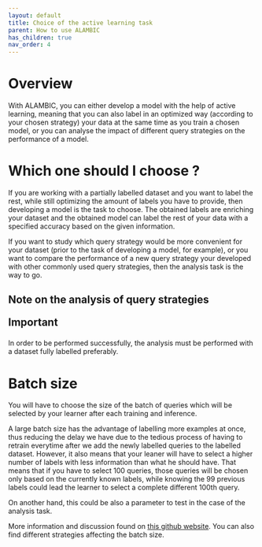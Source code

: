 ```yaml
---
layout: default 
title: Choice of the active learning task 
parent: How to use ALAMBIC 
has_children: true 
nav_order: 4
---
```


# Overview
With ALAMBIC, you can either develop a model with the help of active learning, meaning that you can also label in an optimized way (according to your chosen strategy) your data at the same time as you train a chosen model, or you can analyse the impact of different query strategies on the performance of a model.


# Which one should I choose ?
If you are working with a partially labelled dataset and you want to label the rest, while still optimizing the amount of labels you have to provide, then developing a model is the task to choose. The obtained labels are enriching your dataset and the obtained model can label the rest of your data with a specified accuracy based on the given information.

If you want to study which query strategy would be more convenient for your dataset (prior to the task of developing a model, for example), or you want to compare the performance of a new query strategy your developed with other commonly used query strategies, then the analysis task is the way to go.

<h2>Note on the analysis of query strategies <p class="label label-red">Important</p> </h2>
In order to be performed successfully, the analysis must be performed with a dataset fully labelled preferably.

# Batch size
You will have to choose the size of the batch of queries which will be selected by your learner after each training and inference.

A large batch size has the advantage of labelling more examples at once, thus reducing the delay we have due to the tedious process of having to retrain everytime after we add the newly labelled queries to the labelled dataset. However, it also means that your leaner will have to select a higher number of labels with less information than what he should have. That means that if you have to select 100 queries, those queries will be chosen only based on the currently known labels, while knowing the 99 previous labels could lead the learner to select a complete different 100th query.

On another hand, this could be also a parameter to test in the case of the analysis task.

More information and discussion found on [this github website](https://dsgissin.github.io/DiscriminativeActiveLearning/2018/07/05/Batch-AL.html). You can also find different strategies affecting the batch size.
